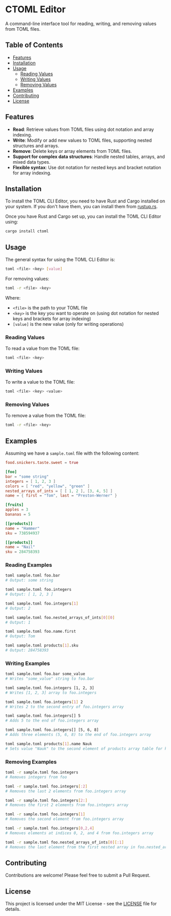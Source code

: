 # CTOML Editor

A command-line interface tool for reading, writing, and removing values from TOML files.

## Table of Contents

- [Features](#features)
- [Installation](#installation)
- [Usage](#usage)
  - [Reading Values](#reading-values)
  - [Writing Values](#writing-values)
  - [Removing Values](#removing-values)
- [Examples](#examples)
- [Contributing](#contributing)
- [License](#license)

## Features

- **Read**: Retrieve values from TOML files using dot notation and array indexing.
- **Write**: Modify or add new values to TOML files, supporting nested structures and arrays.
- **Remove**: Delete keys or array elements from TOML files.
- **Support for complex data structures**: Handle nested tables, arrays, and mixed data types.
- **Flexible syntax**: Use dot notation for nested keys and bracket notation for array indexing.

## Installation

To install the TOML CLI Editor, you need to have Rust and Cargo installed on your system. If you don't have them, you can install them from [rustup.rs](https://rustup.rs/).

Once you have Rust and Cargo set up, you can install the TOML CLI Editor using:

```bash
cargo install ctoml
```

## Usage

The general syntax for using the TOML CLI Editor is:

```bash
toml <file> <key> [value]
```

For removing values:

```bash
toml -r <file> <key>
```

Where:
- `<file>` is the path to your TOML file
- `<key>` is the key you want to operate on (using dot notation for nested keys and brackets for array indexing)
- `[value]` is the new value (only for writing operations)

### Reading Values

To read a value from the TOML file:

```bash
toml <file> <key>
```

### Writing Values

To write a value to the TOML file:

```bash
toml <file> <key> <value>
```

### Removing Values

To remove a value from the TOML file:

```bash
toml -r <file> <key>
```

## Examples

Assuming we have a `sample.toml` file with the following content:

```toml
food.snickers.taste.sweet = true

[foo]
bar = "some string"
integers = [ 1, 2, 3 ]
colors = [ "red", "yellow", "green" ]
nested_arrays_of_ints = [ [ 1, 2 ], [3, 4, 5] ]
name = { first = "Tom", last = "Preston-Werner" }

[fruits]
apples = 3
bananas = 5

[[products]]
name = "Hammer"
sku = 738594937

[[products]]
name = "Nail"
sku = 284758393
```

### Reading Examples

```bash
toml sample.toml foo.bar
# Output: some string

toml sample.toml foo.integers
# Output: [ 1, 2, 3 ]

toml sample.toml foo.integers[1]
# Output: 2

toml sample.toml foo.nested_arrays_of_ints[0][0]
# Output: 1

toml sample.toml foo.name.first
# Output: Tom

toml sample.toml products[1].sku
# Output: 284758393
```

### Writing Examples

```bash
toml sample.toml foo.bar some_value
# Writes "some_value" string to foo.bar

toml sample.toml foo.integers [1, 2, 3]
# Writes [1, 2, 3] array to foo.integers

toml sample.toml foo.integers[1] 2
# Writes 2 to the second entry of foo.integers array

toml sample.toml foo.integers[] 5
# Adds 5 to the end of foo.integers array

toml sample.toml foo.integers[] [5, 6, 8]
# Adds three elements (5, 6, 8) to the end of foo.integers array

toml sample.toml products[1].name Nauk
# Sets value "Nauk" to the second element of products array table for key name
```

### Removing Examples

```bash
toml -r sample.toml foo.integers
# Removes integers from foo

toml -r sample.toml foo.integers[:2]
# Removes the last 2 elements from foo.integers array

toml -r sample.toml foo.integers[2:]
# Removes the first 2 elements from foo.integers array

toml -r sample.toml foo.integers[1]
# Removes the second element from foo.integers array

toml -r sample.toml foo.integers[0,2,4]
# Removes elements at indices 0, 2, and 4 from foo.integers array

toml -r sample.toml foo.nested_arrays_of_ints[0][:1]
# Removes the last element from the first nested array in foo.nested_arrays_of_ints
```

## Contributing

Contributions are welcome! Please feel free to submit a Pull Request.

## License

This project is licensed under the MIT License - see the [LICENSE](LICENSE) file for details.